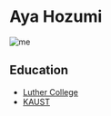 # Aya Hozumi

![me](horse.jpg.jfif)

## Education

- [Luther College](luther.edu)
- [KAUST](https://www.kaust.edu.sa/en)


